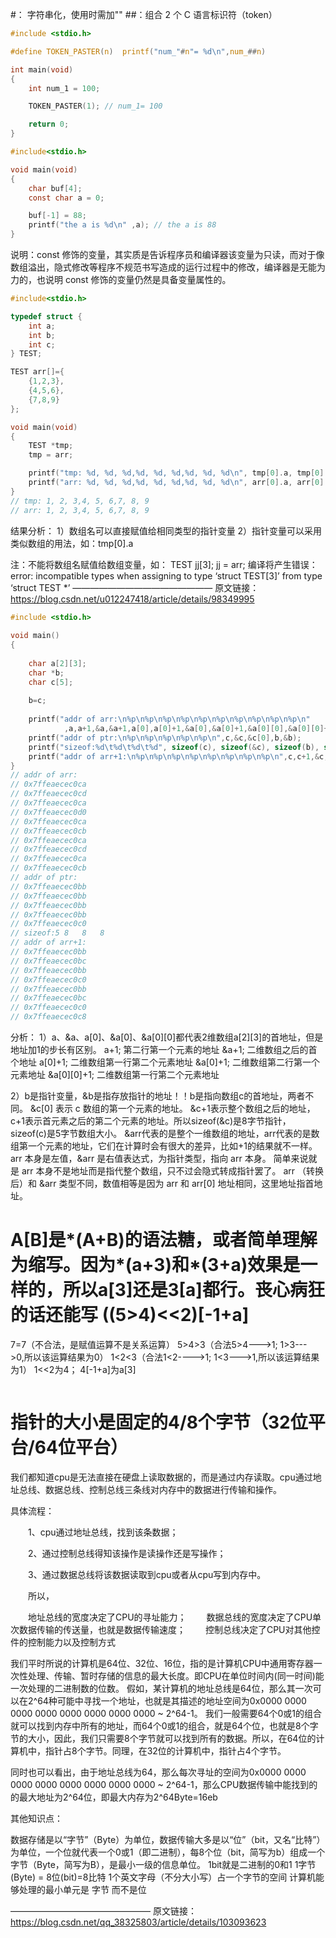 #： 字符串化，使用时需加"" 
##：组合 2 个 C 语言标识符（token）
```c
#include <stdio.h>

#define TOKEN_PASTER(n)  printf("num_"#n"= %d\n",num_##n)

int main(void)
{
    int num_1 = 100;

    TOKEN_PASTER(1); // num_1= 100

    return 0;
}
```


```c
#include<stdio.h>

void main(void)
{
    char buf[4];
    const char a = 0;

    buf[-1] = 88;
    printf("the a is %d\n" ,a); // the a is 88
}
```
说明：const 修饰的变量，其实质是告诉程序员和编译器该变量为只读，而对于像数组溢出，隐式修改等程序不规范书写造成的运行过程中的修改，编译器是无能为力的，也说明 const 修饰的变量仍然是具备变量属性的。

```c
#include<stdio.h>

typedef struct {
    int a;
    int b;
    int c;
} TEST;

TEST arr[]={
    {1,2,3},
    {4,5,6},
    {7,8,9}
};

void main(void)
{
    TEST *tmp;
    tmp = arr;

    printf("tmp: %d, %d, %d,%d, %d, %d,%d, %d, %d\n", tmp[0].a, tmp[0].b, tmp[0].c, tmp[1].a, tmp[1].b, tmp[1].c, tmp[2].a, tmp[2].b, tmp[2].c);
    printf("arr: %d, %d, %d,%d, %d, %d,%d, %d, %d\n", arr[0].a, arr[0].b, arr[0].c, arr[1].a, arr[1].b, arr[1].c, arr[2].a, arr[2].b, arr[2].c);
}
// tmp: 1, 2, 3,4, 5, 6,7, 8, 9
// arr: 1, 2, 3,4, 5, 6,7, 8, 9
```
结果分析：
1）数组名可以直接赋值给相同类型的指针变量
2）指针变量可以采用类似数组的用法，如：tmp[0].a

注：不能将数组名赋值给数组变量，如：
TEST jj[3];
jj = arr;
编译将产生错误： error: incompatible types when assigning to type ‘struct TEST[3]’ from type ‘struct TEST *’
————————————————
原文链接：https://blog.csdn.net/u012247418/article/details/98349995


```c
#include <stdio.h>
 
void main()
{
 
    char a[2][3];
    char *b;
    char c[5];
 
    b=c;
 
    printf("addr of arr:\n%p\n%p\n%p\n%p\n%p\n%p\n%p\n%p\n%p\n%p\n"
            ,a,a+1,&a,&a+1,a[0],a[0]+1,&a[0],&a[0]+1,&a[0][0],&a[0][0]+1);
    printf("addr of ptr:\n%p\n%p\n%p\n%p\n%p\n",c,&c,&c[0],b,&b);
    printf("sizeof:%d\t%d\t%d\t%d", sizeof(c), sizeof(&c), sizeof(b), sizeof(&b)); 
    printf("addr of arr+1:\n%p\n%p\n%p\n%p\n%p\n%p\n%p\n%p\n",c,c+1,&c,&c+1,b,b+1,&b,&b+1);
}
// addr of arr:
// 0x7ffeaecec0ca
// 0x7ffeaecec0cd
// 0x7ffeaecec0ca
// 0x7ffeaecec0d0
// 0x7ffeaecec0ca
// 0x7ffeaecec0cb
// 0x7ffeaecec0ca
// 0x7ffeaecec0cd
// 0x7ffeaecec0ca
// 0x7ffeaecec0cb
// addr of ptr:
// 0x7ffeaecec0bb
// 0x7ffeaecec0bb
// 0x7ffeaecec0bb
// 0x7ffeaecec0bb
// 0x7ffeaecec0c0
// sizeof:5	8	8	8
// addr of arr+1:
// 0x7ffeaecec0bb
// 0x7ffeaecec0bc
// 0x7ffeaecec0bb
// 0x7ffeaecec0c0
// 0x7ffeaecec0bb
// 0x7ffeaecec0bc
// 0x7ffeaecec0c0
// 0x7ffeaecec0c8
```
分析：
1）a、&a、a[0]、&a[0]、&a[0][0]都代表2维数组a[2][3]的首地址，但是地址加1的步长有区别。
a+1; 第二行第一个元素的地址
&a+1; 二维数组之后的首个地址
a[0]+1; 二维数组第一行第二个元素地址
&a[0]+1; 二维数组第二行第一个元素地址
&a[0][0]+1; 二维数组第一行第二个元素地址

2）b是指针变量，&b是指存放指针的地址！！b是指向数组c的首地址，两者不同。
&c[0] 表示 c 数组的第一个元素的地址。
&c+1表示整个数组之后的地址，c+1表示首元素之后的第二个元素的地址。所以sizeof(&c)是8字节指针，sizeof(c)是5字节数组大小。
&arr代表的是整个一维数组的地址，arr代表的是数组第一个元素的地址，它们在计算时会有很大的差异，比如+1的结果就不一样。
arr 本身是左值，&arr 是右值表达式，为指针类型，指向 arr 本身。
简单来说就是 arr 本身不是地址而是指代整个数组，只不过会隐式转成指针罢了。
arr （转换后）和 &arr 类型不同，数值相等是因为 arr 和 arr[0] 地址相同，这里地址指首地址。

# A[B]是*(A+B)的语法糖，或者简单理解为缩写。因为*(a+3)和*(3+a)效果是一样的，所以a[3]还是3[a]都行。丧心病狂的话还能写 ((5>4)<<2)[-1+a]
7=7（不合法，是赋值运算不是关系运算）
5>4>3（合法5>4--->1; 1>3--->0,所以该运算结果为0）
1<2<3（合法1<2---->1; 1<3--->1,所以该运算结果为1）
1<<2为4； 4[-1+a]为a[3]

```c

```
# 指针的大小是固定的4/8个字节（32位平台/64位平台）
我们都知道cpu是无法直接在硬盘上读取数据的，而是通过内存读取。cpu通过地址总线、数据总线、控制总线三条线对内存中的数据进行传输和操作。

具体流程：

　　1、cpu通过地址总线，找到该条数据；

　　2、通过控制总线得知该操作是读操作还是写操作；

　　3、通过数据总线将该数据读取到cpu或者从cpu写到内存中。

　　所以，

　　地址总线的宽度决定了CPU的寻址能力；
　　数据总线的宽度决定了CPU单次数据传输的传送量，也就是数据传输速度；
　　控制总线决定了CPU对其他控件的控制能力以及控制方式

我们平时所说的计算机是64位、32位、16位，指的是计算机CPU中通用寄存器一次性处理、传输、暂时存储的信息的最大长度。即CPU在单位时间内(同一时间)能一次处理的二进制数的位数。
假如，某计算机的地址总线是64位，那么其一次可以在2^64种可能中寻找一个地址，也就是其描述的地址空间为0x0000 0000 0000 0000 0000 0000 0000 0000 ~ 2^64-1。
我们一般需要64个0或1的组合就可以找到内存中所有的地址，而64个0或1的组合，就是64个位，也就是8个字节的大小，因此，我们只需要8个字节就可以找到所有的数据。所以，在64位的计算机中，指针占8个字节。同理，在32位的计算机中，指针占4个字节。

同时也可以看出，由于地址总线为64，那么每次寻址的空间为0x0000 0000 0000 0000 0000 0000 0000 0000 ~ 2^64-1，那么CPU数据传输中能找到的的最大地址为2^64位，即最大内存为2^64Byte=16eb

其他知识点：

数据存储是以“字节”（Byte）为单位，数据传输大多是以“位”（bit，又名“比特”）为单位，一个位就代表一个0或1（即二进制），每8个位（bit，简写为b）组成一个字节（Byte，简写为B），是最小一级的信息单位。
1bit就是二进制的0和1
1字节(Byte) = 8位(bit)=8比特
1个英文字母（不分大小写）占一个字节的空间
计算机能够处理的最小单元是 字节 而不是位

————————————————
原文链接：https://blog.csdn.net/qq_38325803/article/details/103093623



